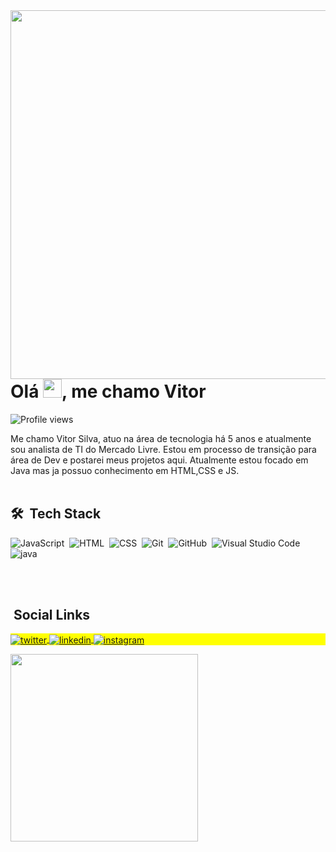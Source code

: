 
<img align="right" height="590em" src="https://raw.githubusercontent.com/gist/vitto2/fcbb0c793c69b76f9d9129cc3a2dc379/raw/6471d6df1f5ba1ace2e461c85448c3c8daafa1c9/githubcard.svg"/>
<h1 align="left">Olá <img src="https://raw.githubusercontent.com/kaueMarques/kaueMarques/master/hi.gif" width="30px">, me chamo Vitor</h1>
<p align="left"> <img src="https://komarev.com/ghpvc/?username=vitto2&color=yellow" alt="Profile views" /> </p>

Me chamo Vitor Silva, atuo na área de tecnologia há 5 anos e atualmente sou analista de TI do Mercado Livre. Estou em processo de transição para área de Dev e postarei meus projetos aqui. Atualmente estou focado em Java mas ja possuo conhecimento em HTML,CSS e JS.  
<br>

## 🛠 &nbsp;Tech Stack

![JavaScript](https://img.shields.io/badge/-JavaScript-05122A?style=flat&logo=javascript)&nbsp;
![HTML](https://img.shields.io/badge/-HTML-05122A?style=flat&logo=HTML5)&nbsp;
![CSS](https://img.shields.io/badge/-CSS-05122A?style=flat&logo=CSS3&logoColor=1572B6)&nbsp;
![Git](https://img.shields.io/badge/-Git-05122A?style=flat&logo=git)&nbsp;
![GitHub](https://img.shields.io/badge/-GitHub-05122A?style=flat&logo=github)&nbsp;
![Visual Studio Code](https://img.shields.io/badge/-Visual%20Studio%20Code-05122A?style=flat&logo=visual-studio-code&logoColor=007ACC)&nbsp;
![java](https://img.shields.io/badge/-Java-007396?style=flat-square&logo=java)&nbsp;




<br>

<br>

##  &nbsp;Social Links

<p align="left" style="background:yellow">
  
<a href="https://twitter.com/soy_vitto" target="_blank">
  <img align="center" src="https://img.shields.io/badge/-Twitter-05122A?style=flat&logo=twitter" alt="twitter"/>  
</a>
<a href="https://www.linkedin.com/in/vitorsdev/" target="_blank">
  <img align="center" src="https://img.shields.io/badge/-Linkedin-05122A?style=flat&logo=linkedin" alt="linkedin"/>
</a>
<a href="https://www.instagram.com/vitto.js/" target="_blank">
 <img align="center" src="https://img.shields.io/badge/-Instagram-05122A?style=flat&logo=instagram" alt="instagram"/>
</a>
</p>

<img width="300em" src="https://github-readme-twitter-gazf.vercel.app/api?id=soy_vitto&layout=wide&show_reply=off&show_retweet=on" />


